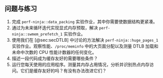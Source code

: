 ## 问题与练习

1. 完成 `perf-ninja::data_packing` 实验作业，其中你需要使数据结构更紧凑。
2. 通过为未来循环迭代实现显式内存预取，解决 `perf-ninja::swmem_prefetch_1` 实验作业。
3. 使用我们在 [@sec:secDTLB] 中讨论的方法解决 `perf-ninja::huge_pages_1` 实验作业。观察性能、`/proc/meminfo` 中的大页面分配以及测量 DTLB 加载和未命中次数的 CPU 性能计数器的任何变化。
4. 描述一段代码成为缓存友好的需要哪些条件？
5. 运行您每天使用的应用程序。测量其内存占用情况，分析并识别热点内存访问。它们是缓存友好的吗？有没有办法改进它们？
